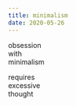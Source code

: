```yaml
---
title: minimalism
date: 2020-05-26
---
```


obsession  
with  
minimalism  

requires  
excessive  
thought  
